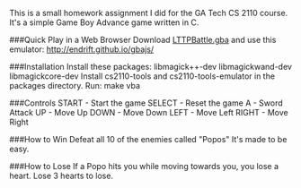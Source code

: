 This is a small homework assignment I did for the GA Tech CS 2110 course. It's a simple Game Boy Advance game written in C.

###Quick Play in a Web Browser
Download [LTTPBattle.gba](https://github.com/lukebaggett/Link-to-the-Past-Battle/blob/master/LTTPBattle.gba) and use this emulator: http://endrift.github.io/gbajs/

###Installation
    Install these packages:
      libmagick++-dev libmagickwand-dev libmagickcore-dev
    Install cs2110-tools and cs2110-tools-emulator in the packages directory.
    Run:
      make vba

###Controls
    START - Start the game
    SELECT - Reset the game
    A - Sword Attack
    UP - Move Up
    DOWN - Move Down
    LEFT - Move Left
    RIGHT - Move Right

###How to Win
  Defeat all 10 of the enemies called "Popos"
  It's made to be easy.

###How to Lose
  If a Popo hits you while moving towards you, you lose a heart.
  Lose 3 hearts to lose.

